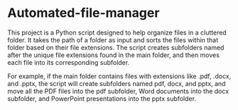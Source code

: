 # Automated-file-manager
This project is a Python script designed to help organize files in a cluttered folder. It takes the path of a folder as input and sorts the files within that folder based on their file extensions. The script creates subfolders named after the unique file extensions found in the main folder, and then moves each file into its corresponding subfolder.

For example, if the main folder contains files with extensions like .pdf, .docx, and .pptx, the script will create subfolders named pdf, docx, and pptx, and move all the PDF files into the pdf subfolder, Word documents into the docx subfolder, and PowerPoint presentations into the pptx subfolder.
